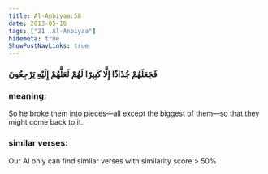 ```yaml
---
title: Al-Anbiyaa:58
date: 2013-05-16
tags: ["21 .Al-Anbiyaa"]
hidemeta: true 
ShowPostNavLinks: true 
---
```

### فَجَعَلَهُمْ جُذَاذًا إِلَّا كَبِيرًا لَهُمْ لَعَلَّهُمْ إِلَيْهِ يَرْجِعُونَ
### meaning: 
So he broke them into pieces—all except the biggest of them—so that they might come back to it.
### similar verses: 

Our AI only can find similar verses with similarity score > 50% 




